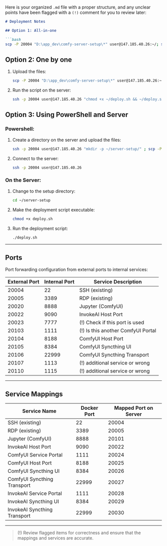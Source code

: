 Here is your organized `.md` file with a proper structure, and any unclear points have been flagged with a `(!)` comment for you to review later:

```md
# Deployment Notes

## Option 1: All-in-one

```bash
scp -P 20004 "D:\app_dev\comfy-server-setup\*" user@147.185.40.26:~/; ssh -p 20004 user@147.185.40.26 "chmod +x ~/deploy.sh && ~/deploy.sh"
```

## Option 2: One by one

1. Upload the files:
   ```bash
   scp -P 20004 "D:\app_dev\comfy-server-setup\*" user@147.185.40.26:~/
   ```
2. Run the script on the server:
   ```bash
   ssh -p 20004 user@147.185.40.26 "chmod +x ~/deploy.sh && ~/deploy.sh"
   ```

## Option 3: Using PowerShell and Server

### Powershell:
1. Create a directory on the server and upload the files:
   ```bash
   ssh -p 20004 user@147.185.40.26 "mkdir -p ~/server-setup/" ; scp -P 20004 -r "D:\app_dev\comfy-server-setup\*" user@147.185.40.26:~/server-setup/
   ```

2. Connect to the server:
   ```bash
   ssh -p 20004 user@147.185.40.26
   ```

### On the Server:
1. Change to the setup directory:
   ```bash
   cd ~/server-setup
   ```
2. Make the deployment script executable:
   ```bash
   chmod +x deploy.sh
   ```
3. Run the deployment script:
   ```bash
   ./deploy.sh
   ```

---

## Ports

Port forwarding configuration from external ports to internal services:

| External Port | Internal Port | Service Description                   |
|---------------|---------------|---------------------------------------|
| 20004         | 22            | SSH (existing)                        |
| 20005         | 3389          | RDP (existing)                        |
| 20020         | 8888          | Jupyter (ComfyUI)                     |
| 20022         | 9090          | InvokeAI Host Port                    |
| 20023         | 7777          | (!) Check if this port is used        |
| 20103         | 1111          | (!) Is this another ComfyUI Portal    |
| 20104         | 8188          | ComfyUI Host Port                     |
| 20105         | 8384          | ComfyUI Syncthing UI                  |
| 20106         | 22999         | ComfyUI Syncthing Transport           |
| 20107         | 1113          | (!) additional service or wrong       |
| 20110         | 1115          | (!) additional service or wrong       |

---

## Service Mappings

| Service Name                | Docker Port | Mapped Port on Server |
|-----------------------------|-------------|------------------------|
| SSH (existing)              | 22          | 20004                  |
| RDP (existing)              | 3389        | 20005                  |
| Jupyter (ComfyUI)           | 8888        | 20101                  |
| InvokeAI Host Port          | 9090        | 20022                  |
| ComfyUI Service Portal      | 1111        | 20024                  |
| ComfyUI Host Port           | 8188        | 20025                  |
| ComfyUI Syncthing UI        | 8384        | 20026                  |
| ComfyUI Syncthing Transport | 22999       | 20027                  |
| InvokeAI Service Portal     | 1111        | 20028                  |
| InvokeAI Syncthing UI       | 8384        | 20029                  |
| InvokeAI Syncthing Transport| 22999       | 20030                  |

---

> (!) Review flagged items for correctness and ensure that the mappings and services are accurate.

```